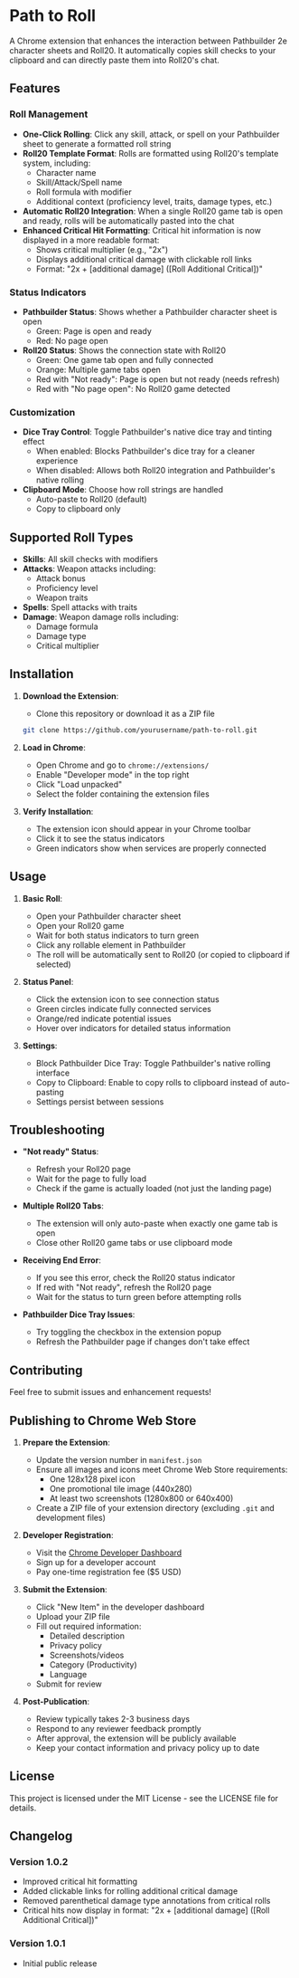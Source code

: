 # Path to Roll

A Chrome extension that enhances the interaction between Pathbuilder 2e character sheets and Roll20. It automatically copies skill checks to your clipboard and can directly paste them into Roll20's chat.

## Features

### Roll Management
- **One-Click Rolling**: Click any skill, attack, or spell on your Pathbuilder sheet to generate a formatted roll string
- **Roll20 Template Format**: Rolls are formatted using Roll20's template system, including:
  - Character name
  - Skill/Attack/Spell name
  - Roll formula with modifier
  - Additional context (proficiency level, traits, damage types, etc.)
- **Automatic Roll20 Integration**: When a single Roll20 game tab is open and ready, rolls will be automatically pasted into the chat
- **Enhanced Critical Hit Formatting**: Critical hit information is now displayed in a more readable format:
  - Shows critical multiplier (e.g., "2x")
  - Displays additional critical damage with clickable roll links
  - Format: "2x + [additional damage] ([Roll Additional Critical])"

### Status Indicators
- **Pathbuilder Status**: Shows whether a Pathbuilder character sheet is open
  - Green: Page is open and ready
  - Red: No page open
- **Roll20 Status**: Shows the connection state with Roll20
  - Green: One game tab open and fully connected
  - Orange: Multiple game tabs open
  - Red with "Not ready": Page is open but not ready (needs refresh)
  - Red with "No page open": No Roll20 game detected

### Customization
- **Dice Tray Control**: Toggle Pathbuilder's native dice tray and tinting effect
  - When enabled: Blocks Pathbuilder's dice tray for a cleaner experience
  - When disabled: Allows both Roll20 integration and Pathbuilder's native rolling
- **Clipboard Mode**: Choose how roll strings are handled
  - Auto-paste to Roll20 (default)
  - Copy to clipboard only

## Supported Roll Types
- **Skills**: All skill checks with modifiers
- **Attacks**: Weapon attacks including:
  - Attack bonus
  - Proficiency level
  - Weapon traits
- **Spells**: Spell attacks with traits
- **Damage**: Weapon damage rolls including:
  - Damage formula
  - Damage type
  - Critical multiplier

## Installation

1. **Download the Extension**:
   - Clone this repository or download it as a ZIP file
   ```bash
   git clone https://github.com/yourusername/path-to-roll.git
   ```

2. **Load in Chrome**:
   - Open Chrome and go to `chrome://extensions/`
   - Enable "Developer mode" in the top right
   - Click "Load unpacked"
   - Select the folder containing the extension files

3. **Verify Installation**:
   - The extension icon should appear in your Chrome toolbar
   - Click it to see the status indicators
   - Green indicators show when services are properly connected

## Usage

1. **Basic Roll**:
   - Open your Pathbuilder character sheet
   - Open your Roll20 game
   - Wait for both status indicators to turn green
   - Click any rollable element in Pathbuilder
   - The roll will be automatically sent to Roll20 (or copied to clipboard if selected)

2. **Status Panel**:
   - Click the extension icon to see connection status
   - Green circles indicate fully connected services
   - Orange/red indicate potential issues
   - Hover over indicators for detailed status information

3. **Settings**:
   - Block Pathbuilder Dice Tray: Toggle Pathbuilder's native rolling interface
   - Copy to Clipboard: Enable to copy rolls to clipboard instead of auto-pasting
   - Settings persist between sessions

## Troubleshooting

- **"Not ready" Status**:
  - Refresh your Roll20 page
  - Wait for the page to fully load
  - Check if the game is actually loaded (not just the landing page)

- **Multiple Roll20 Tabs**:
  - The extension will only auto-paste when exactly one game tab is open
  - Close other Roll20 game tabs or use clipboard mode

- **Receiving End Error**:
  - If you see this error, check the Roll20 status indicator
  - If red with "Not ready", refresh the Roll20 page
  - Wait for the status to turn green before attempting rolls

- **Pathbuilder Dice Tray Issues**:
  - Try toggling the checkbox in the extension popup
  - Refresh the Pathbuilder page if changes don't take effect

## Contributing

Feel free to submit issues and enhancement requests!

## Publishing to Chrome Web Store

1. **Prepare the Extension**:
   - Update the version number in `manifest.json`
   - Ensure all images and icons meet Chrome Web Store requirements:
     - One 128x128 pixel icon
     - One promotional tile image (440x280)
     - At least two screenshots (1280x800 or 640x400)
   - Create a ZIP file of your extension directory (excluding `.git` and development files)

2. **Developer Registration**:
   - Visit the [Chrome Developer Dashboard](https://chrome.google.com/webstore/devconsole)
   - Sign up for a developer account
   - Pay one-time registration fee ($5 USD)

3. **Submit the Extension**:
   - Click "New Item" in the developer dashboard
   - Upload your ZIP file
   - Fill out required information:
     - Detailed description
     - Privacy policy
     - Screenshots/videos
     - Category (Productivity)
     - Language
   - Submit for review

4. **Post-Publication**:
   - Review typically takes 2-3 business days
   - Respond to any reviewer feedback promptly
   - After approval, the extension will be publicly available
   - Keep your contact information and privacy policy up to date

## License

This project is licensed under the MIT License - see the LICENSE file for details.

## Changelog

### Version 1.0.2
- Improved critical hit formatting
- Added clickable links for rolling additional critical damage
- Removed parenthetical damage type annotations from critical rolls
- Critical hits now display in format: "2x + [additional damage] ([Roll Additional Critical])"

### Version 1.0.1
- Initial public release
